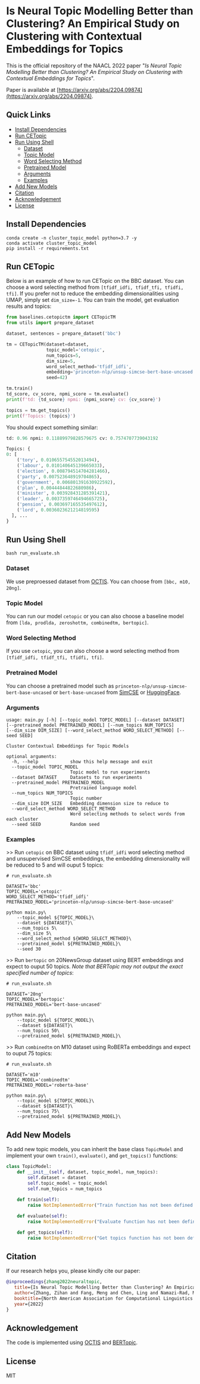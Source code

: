 # Is Neural Topic Modelling Better than Clustering? An Empirical Study on Clustering with Contextual Embeddings for Topics
This is the official repository of the NAACL 2022 paper "*Is Neural Topic Modelling Better than Clustering? An Empirical Study on Clustering with Contextual Embeddings for Topics*".

Paper is available at [https://arxiv.org/abs/2204.09874](https://arxiv.org/abs/2204.09874). 

## Quick Links
* [Install Dependencies](#install-dependencies)
* [Run CETopic](#run-cetopic)
* [Run Using Shell](#run-using-shell)
    + [Dataset](#dataset)
    + [Topic Model](#topic-model)
    + [Word Selecting Method](#word-selecting-method)
    + [Pretrained Model](#pretrained-model)
    + [Arguments](#arguments)
    + [Examples](#examples)
 * [Add New Models](#add-new-models)
 * [Citation](#citation)
 * [Acknowledgement](#acknowledgement)
 * [License](#license)

## Install Dependencies
```shell
conda create -n cluster_topic_model python=3.7 -y
conda activate cluster_topic_model
pip install -r requirements.txt
```

## Run CETopic

Below is an example of how to run CETopic on the BBC dataset. You can choose a word selecting method from `[tfidf_idfi, tfidf_tfi, tfidfi, tfi]`. If you prefer not to reduce the embedding dimensionalities using UMAP, simply set `dim_size=-1`. You can train the model, get evaluation results and topics:

```python
from baselines.cetopictm import CETopicTM
from utils import prepare_dataset

dataset, sentences = prepare_dataset('bbc')

tm = CETopicTM(dataset=dataset, 
               topic_model='cetopic', 
               num_topics=5, 
               dim_size=5, 
               word_select_method='tfidf_idfi',
               embedding='princeton-nlp/unsup-simcse-bert-base-uncased', 
               seed=42)

tm.train()
td_score, cv_score, npmi_score = tm.evaluate()
print(f'td: {td_score} npmi: {npmi_score} cv: {cv_score}')

topics = tm.get_topics()
print(f'Topics: {topics}')
```

You should expect something similar:
```python
td: 0.96 npmi: 0.11889979828579675 cv: 0.7574707739043192

Topics: {
0: [
    ('tory', 0.010655754552013494), 
    ('labour', 0.010140645139665033), 
    ('election', 0.008794514704281466), 
    ('party', 0.007523648919704865), 
    ('government', 0.006801391630922592), 
    ('plan', 0.00444844822680986), 
    ('minister', 0.003928431285391421), 
    ('leader', 0.0037359746494665725), 
    ('pension', 0.003697165535497612), 
    ('lord', 0.0036023621214819595)
  ], ...
}
```

## Run Using Shell

```shell
bash run_evaluate.sh
```

### Dataset

We use preproessed dataset from [OCTIS](https://github.com/MIND-Lab/OCTIS#datasets-and-preprocessing). You can choose from `[bbc, m10, 20ng]`. 

### Topic Model

You can run our model `cetopic` or you can also choose a baseline model from `[lda, prodlda, zeroshottm, combinedtm, bertopic]`.

### Word Selecting Method

If you use `cetopic`, you can also choose a word selecting method from `[tfidf_idfi, tfidf_tfi, tfidfi, tfi]`.

### Pretrained Model
You can choose a pretrained model such as `princeton-nlp/unsup-simcse-bert-base-uncased` or `bert-base-uncased` from [SimCSE](https://github.com/princeton-nlp/SimCSE) or [HuggingFace](https://huggingface.co/models).

### Arguments
```
usage: main.py [-h] [--topic_model TOPIC_MODEL] [--dataset DATASET] 
[--pretrained_model PRETRAINED_MODEL] [--num_topics NUM_TOPICS] 
[--dim_size DIM_SIZE] [--word_select_method WORD_SELECT_METHOD] [--seed SEED]

Cluster Contextual Embeddings for Topic Models

optional arguments:
  -h, --help            show this help message and exit
  --topic_model TOPIC_MODEL
                        Topic model to run experiments
  --dataset DATASET     Datasets to run experiments
  --pretrained_model PRETRAINED_MODEL
                        Pretrained language model
  --num_topics NUM_TOPICS
                        Topic number
  --dim_size DIM_SIZE   Embedding dimension size to reduce to
  --word_select_method WORD_SELECT_METHOD
                        Word selecting methods to select words from each cluster
  --seed SEED           Random seed
```

### Examples

\>> Run `cetopic` on BBC dataset using `tfidf_idfi` word selecting method and unsupervised SimCSE embeddings, the embedding dimensionality will be reduced to 5 and will ouput 5 topics:
```shell
# run_evaluate.sh

DATASET='bbc'
TOPIC_MODEL='cetopic'
WORD_SELECT_METHOD='tfidf_idfi'
PRETRAINED_MODEL='princeton-nlp/unsup-simcse-bert-base-uncased'

python main.py\
    --topic_model ${TOPIC_MODEL}\
    --dataset ${DATASET}\
    --num_topics 5\
    --dim_size 5\
    --word_select_method ${WORD_SELECT_METHOD}\
    --pretrained_model ${PRETRAINED_MODEL}\
    --seed 30
```

\>> Run `bertopic` on 20NewsGroup dataset using BERT embeddings and expect to ouput 50 topics. *Note that BERTopic may not output the exact specified number of topics*:
```shell
# run_evaluate.sh

DATASET='20ng'
TOPIC_MODEL='bertopic'
PRETRAINED_MODEL='bert-base-uncased'

python main.py\
    --topic_model ${TOPIC_MODEL}\
    --dataset ${DATASET}\
    --num_topics 50\
    --pretrained_model ${PRETRAINED_MODEL}\
```

\>> Run `combinedtm` on M10 dataset using RoBERTa embeddings and expect to ouput 75 topics:
```shell
# run_evaluate.sh

DATASET='m10'
TOPIC_MODEL='combinedtm'
PRETRAINED_MODEL='roberta-base'

python main.py\
    --topic_model ${TOPIC_MODEL}\
    --dataset ${DATASET}\
    --num_topics 75\
    --pretrained_model ${PRETRAINED_MODEL}\
```

## Add New Models

To add new topic models, you can inherit the base class `TopicModel` and implement your own `train()`, `evaluate()`, and `get_topics()` functions:

```python
class TopicModel:
    def __init__(self, dataset, topic_model, num_topics):
        self.dataset = dataset
        self.topic_model = topic_model
        self.num_topics = num_topics
        
    def train(self):
        raise NotImplementedError("Train function has not been defined!")

    def evaluate(self):
        raise NotImplementedError("Evaluate function has not been defined!")

    def get_topics(self):
        raise NotImplementedError("Get topics function has not been defined!")
```

## Citation

If our research helps you, please kindly cite our paper:
```bibtex
@inproceedings{zhang2022neuraltopic,
   title={Is Neural Topic Modelling Better than Clustering? An Empirical Study on Clustering with Contextual Embeddings for Topics},
   author={Zhang, Zihan and Fang, Meng and Chen, Ling and Namazi-Rad, Mohammad-Reza},
   booktitle={North American Association for Computational Linguistics (NAACL)},
   year={2022}
}
```

## Acknowledgement

The code is implemented using [OCTIS](https://github.com/MIND-Lab/OCTIS) and [BERTopic](https://github.com/MaartenGr/BERTopic).

## License

MIT
